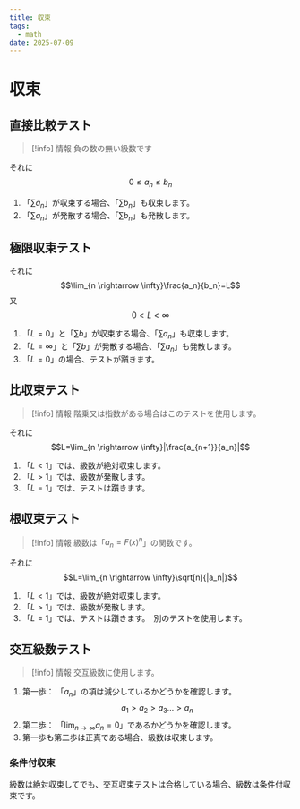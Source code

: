 ```yaml
---
title: 収束
tags:
  - math
date: 2025-07-09
---
```


# 収束

## 直接比較テスト

> [!info] 情報
>負の数の無い級数です

それに $$0 \leq a_n \leq b_n$$
1. 「$\sum a_n$」が収束する場合、「$\sum b_n$」も収束します。
2. 「$\sum a_n$」が発散する場合、「$\sum b_n$」も発散します。

## 極限収束テスト

それに $$\lim_{n \rightarrow \infty}\frac{a_n}{b_n}=L$$
又 $$0 \lt L \lt \infty$$

1. 「$L=0$」と「$\sum b$」が収束する場合、「$\sum a_n$」も収束します。
2. 「$L=\infty$」と「$\sum b$」が発散する場合、「$\sum a_n$」も発散します。
3. 「$L=0$」の場合、テストが躓きます。
## 比収束テスト

> [!info] 情報
> 階乗又は指数がある場合はこのテストを使用します。

それに $$L=\lim_{n \rightarrow \infty}|\frac{a_{n+1}}{a_n}|$$
1. 「$L\lt1$」では、級数が絶対収束します。
2. 「$L\gt1$」では、級数が発散します。
3. 「$L=1$」では、テストは躓きます。
## 根収束テスト

> [!info] 情報
> 級数は「$a_n=F(x)^n$」の関数です。

それに $$L=\lim_{n \rightarrow \infty}\sqrt[n]{|a_n|}$$
1. 「$L\lt1$」では、級数が絶対収束します。
2. 「$L\gt1$」では、級数が発散します。
3. 「$L=1$」では、テストは躓きます。　別のテストを使用します。

## 交互級数テスト

> [!info] 情報
> 交互級数に使用します。
1. 第一歩： 「$a_n$」の項は減少しているかどうかを確認します。 $$a_1\gt a_2 \gt a_3 \ldots \gt a_n$$
2. 第二歩： 「$\lim_{n\rightarrow\infty}a_n=0$」であるかどうかを確認します。
3. 第一歩も第二歩は正真である場合、級数は収束します。

### 条件付収束 

級数は絶対収束してでも、交互収束テストは合格している場合、級数は条件付収束です。
